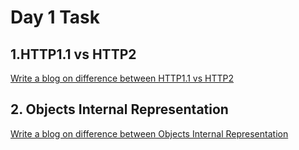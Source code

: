 # Day 1 Task

## **1.HTTP1.1 vs HTTP2**
[Write a blog on difference between HTTP1.1 vs HTTP2](https://docs.google.com/document/d/1QznT1zM4mI6dG0TODx5Xjs1GquMoSHO3xZ1USDnVM-w/preview) 

## 2. Objects Internal Representation

[Write a blog on difference between Objects Internal Representation](https://docs.google.com/document/d/1QznT1zM4mI6dG0TODx5Xjs1GquMoSHO3xZ1USDnVM-w/preview) 

